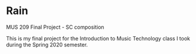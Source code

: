 # Rain
MUS 209 Final Project - SC composition

This is my final project for the Introduction to Music Technology class I took during the Spring 2020 semester.
